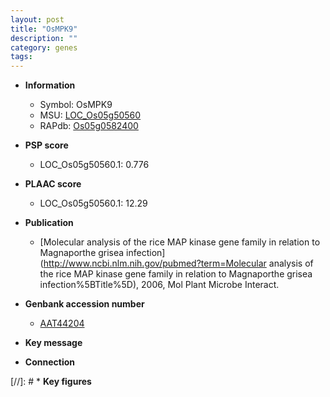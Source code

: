 ```yaml
---
layout: post
title: "OsMPK9"
description: ""
category: genes
tags: 
---
```


* **Information**  
    + Symbol: OsMPK9  
    + MSU: [LOC_Os05g50560](http://rice.plantbiology.msu.edu/cgi-bin/ORF_infopage.cgi?orf=LOC_Os05g50560)  
    + RAPdb: [Os05g0582400](http://rapdb.dna.affrc.go.jp/viewer/gbrowse_details/irgsp1?name=Os05g0582400)  

* **PSP score**  
    + LOC_Os05g50560.1: 0.776 

* **PLAAC score**  
    + LOC_Os05g50560.1: 12.29 

* **Publication**  
    + [Molecular analysis of the rice MAP kinase gene family in relation to Magnaporthe grisea infection](http://www.ncbi.nlm.nih.gov/pubmed?term=Molecular analysis of the rice MAP kinase gene family in relation to Magnaporthe grisea infection%5BTitle%5D), 2006, Mol Plant Microbe Interact.

* **Genbank accession number**  
    + [AAT44204](http://www.ncbi.nlm.nih.gov/nuccore/AAT44204)

* **Key message**  

* **Connection**  

[//]: # * **Key figures**  



